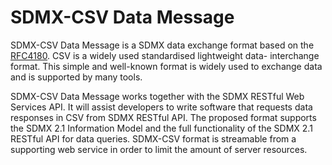# SDMX-CSV Data Message

SDMX-CSV Data Message is a SDMX data exchange format based on the [RFC4180](https://tools.ietf.org/html/rfc4180). CSV is a widely used standardised lightweight data- interchange format. This simple and well-known format is widely used to exchange data and is supported by many tools. 

SDMX-CSV Data Message works together with the SDMX RESTful Web Services API. It will assist developers to write software that requests data responses in CSV from SDMX RESTful API. The proposed format supports the SDMX 2.1 Information Model and the full functionality of the SDMX 2.1 RESTful API for data queries. SDMX-CSV format is streamable from a supporting web service in order to limit the amount of server resources.
